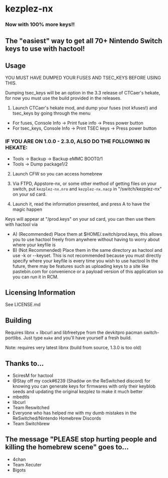 # kezplez-nx
### Now with 100% more keys!!
## The "easiest" way to get all 70+ Nintendo Switch keys to use with hactool!

## Usage
YOU MUST HAVE DUMPED YOUR FUSES AND TSEC_KEYS BEFORE USING THIS.

Dumping tsec_keys will be an option in the 3.3 release of CTCaer's hekate, for now you must use the build provided in the releases.

1. Launch CTCaer's hekate mod, and dump your fuses (not kfuses!) and tsec_keys by going through the menu
* For fuses, Console Info -> Print fuse info -> Press power button
* For tsec_keys, Console Info -> Print TSEC keys -> Press power button
### IF YOU ARE ON 1.0.0 - 2.3.0, ALSO DO THE FOLLOWING IN HEKATE:
* Tools -> Backup -> Backup eMMC BOOT0/1
* Tools -> Dump package1/2

2. Launch CFW so you can access homebrew

3. Via FTPD, Appstore-nx, or some other method of getting files on your switch, put `kezplez-nx.nro` and `kezplez-nx.nacp` in "/switch/kezplez-nx" on your sd card.

4. Launch it, read the information presented, and press A to have the magic happen

Keys will appear at "/prod.keys" on your sd card, you can then use them with hactool via
* A) (Recommended) Place them at $HOME/.switch/prod.keys, this allows you to use hactool freely from anywhere without having to worry about where your keyfile is
* B) (Not Recommended) Place them in the same directory as hactool and use -k or --keyset.  This is not recommended because you must directly specify where your keyfile is every time you wish to use hactool
In the future, there may be features such as uploading keys to a site like pastebin.com for convenience or a payload version of this application so you can run it in RCM.


## Licensing Information
See LICENSE.md

## Building
Requires libnx + libcurl and libfreetype from the devkitpro pacman switch-portlibs.
Just type `make` and you'll have yourself a fresh build.

Note: requires very latest libnx (build from source, 1.3.0 is too old)

## Thanks to...
* SciresM for hactool
* @Stay off my cock#6239 (Shadów on the ReSwitched discord) for knowing you can generate keys for firmwares with only their keyblob seeds and updating the original kezplez to make it much better
* mbedtls
* libcurl
* Team Reswitched
* Everyone who has helped me with my dumb mistakes in the ReSwitched/Nintendo Homebrew Discords
* Team Switchbrew

## The message "PLEASE stop hurting people and killing the homebrew scene" goes to...
* 4chan
* Team Xecuter
* Bigots
